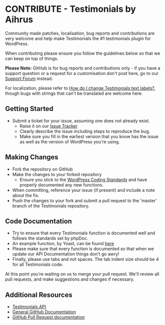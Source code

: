 # CONTRIBUTE - Testimonials by Aihrus

Community made patches, localisation, bug reports and contributions are very welcome and help make Testimonials the #1 testimonials plugin for WordPress.

When contributing please ensure you follow the guidelines below so that we can keep on top of things.

__Please Note:__ GitHub is for bug reports and contributions only - if you have a support question or a request for a customisation don't post here, go to our [Support Forum](http://wordpress.org/support/plugin/testimonials-widget) instead.

For localization, please refer to [How do I change Testimonials text labels?](https://aihrus.zendesk.com/entries/23691557-How-do-I-change-Testimonials-Widget-text-labels-), though bugs with strings that can't be translated are welcome here.

## Getting Started

* Submit a ticket for your issue, assuming one does not already exist.
  * Raise it on our [Issue Tracker](https://github.com/michael-cannon/testimonials-widget/issues)
  * Clearly describe the issue including steps to reproduce the bug.
  * Make sure you fill in the earliest version that you know has the issue as well as the version of WordPress you're using.

## Making Changes

* Fork the repository on GitHub
* Make the changes to your forked repository
  * Ensure you stick to the [WordPress Coding Standards](http://codex.wordpress.org/WordPress_Coding_Standards) and have properly documented any new functions.
* When committing, reference your issue (if present) and include a note about the fix.
* Push the changes to your fork and submit a pull request to the 'master' branch of the Testimonials repository.

## Code Documentation

* Try to ensure that every Testimonials function is documented well and follows the standards set by phpDoc.
* An example function, by Yoast, can be found [here](https://gist.github.com/jdevalk/5574677)
* Please make sure that every function is documented so that when we update our API Documentation things don't go awry!
* Finally, please use tabs and not spaces. The tab indent size should be 4 for all Testimonials code.

At this point you're waiting on us to merge your pull request. We'll review all pull requests, and make suggestions and changes if necessary.


## Additional Resources
* [Testimonials API](https://github.com/michael-cannon/testimonials-widget/blob/master/API.md)
* [General GitHub Documentation](http://help.github.com/)
* [GitHub Pull Request documentation](http://help.github.com/send-pull-requests/)
